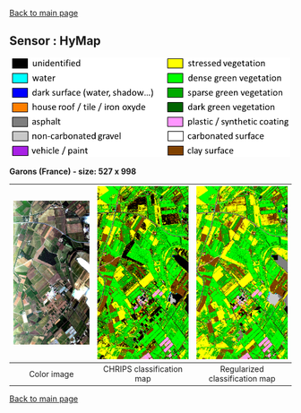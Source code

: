 [Back to main page](index.md)

## Sensor : HyMap

<p align="center">
<img src="Complements/Legende_classif_ligne_v2.png" width="500" />
</p>

**Garons (France)  -  size: 527 x 998**

<img src="Images_COULEUR/HyMap_Garons_00_IMAGE.jpg" width="270" /> | <img src="Images_CLASSIF/HyMap_Garons_01_CLASSIF.png" width="270" /> | <img src="Images_REGUL/HyMap_Garons_02_REGUL.png" width="270" />
:-: | :-: | :-:
Color image | CHRIPS classification map | Regularized classification map

[Back to main page](index.md)

